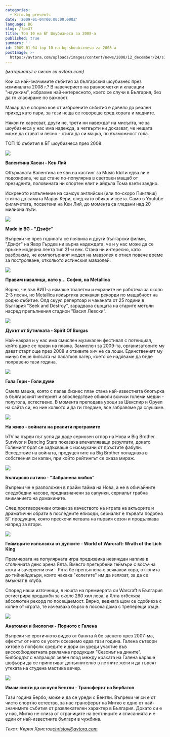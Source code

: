 ```yaml
---
categories:
  - Kiro.bg presents
date: '2009-01-04T00:00:00.000Z'
language: BG
slug: /?p=37
title: Топ 10 на БГ Шоубизнеса за 2008-а
published: true
summary: ''
id: 2009-01-04-top-10-na-bg-shoubiznesa-za-2008-a
postImage: >-
  https://avtora.com/uploads/images/content/news/2008/12_december/24/s1_s1_519x396.jpg
---
```


_(материалът е писан за avtora.com)_

Кои са най-значимите събития за българския шоубизнес през изминалата 2008 г.? В навечерието на равносметки и класации "наужким", избрахме най-интересното, което се случи в България, без да го класираме по важност.

Макар да е спорно кое от изброените събития е довело до реален приход като пари, за тези неща се говореше сред хората и медиите.

Някои ги харесват, други не, трети ни навеждат на мисълта, че за шоубизнеса у нас има надежда, а четвърти ни доказват, че нещата може да стават и лесно - стига да си мацка, по възможност гола.

ТОП 10 събития в БГ шоубизнеса през 2008:

![](https://avtora.com/uploads/images/content/news/2008/12_december/24/s1_s1_519x396.jpg)

**Валентина Хасан - Кен Лий**

Обърканата Валентина се яви на кастинг за Music Idol и едва ли е подозирала, че ще стане по-популярна в световен мащаб от президента, половината ни спортен елит и айдъла Тома взети заедно.

Искреното изпълнение на самоук английски (или по-скоро Пинглиш) стигна до самата Марая Кери, след като обиколи света. Само в Youtube филмчетата, посветени на Кен Лий, до момента са гледани над 20 милиона пъти.

![](http://avtora.com/uploads/images/content/news/2008/12_december/24/p_16103.jpg)

**Made in BG - "Дзифт"**

Въпреки че през годината се появиха и други български филми, "Дзифт" на Явор Гърдев ни върна надеждата, че и у нас може да се пръкне модерна лента тип 21-и век. Стана ни интересно, като разбрахме, че компютърният модел на мавзолея е отнел повече време за построяване, отколкото истинския мавзолей.

![](http://www.avtora.com/uploads/images/content/news/2008/12_december/24/metallica_01.jpg)

**Правим навалица, като у... София, на Metallica**

Вярно, че във ВИП-а нямаше тоалетни и екраните не работеха за около 2-3 песни, но Metallica изкъртиха всякакви рекорди по мащабност на родно събитие. Олд скуул репертоар и чаканата от 25 години в България "Seek and Destroy", зарадваха сърцата на старите метъли насред препълнения стадион "Васил Левски".

![](http://avtora.com/uploads/images/content/news/2008/12_december/24/DSC_0356%20640x480.JPG)

**Духът от бутилката - Spirit Of Burgas**

Най-накрая и у нас има смислен музикален фестивал с потенциал, който даже се прави на плажа. Замислен за 2009-та, организаторите му дават старт още през 2008 и отзивите хич не са лоши. Единственият му минус беше липсата на палатков лагер, което се надяваме да бъде поправено тази година.

![](http://avtora.com/uploads/images/content/news/2008/12_december/24/31.jpg)

**Гола Гери - Голи думи**

Смела мацка, която с палав бизнес план стана най-известната блогърка в българският интернет и впоследствие обиколи всички големи медии - полугола, естествено. В момента преподава уроци за Шекспир и Оруел на сайта си, но ние колкото и да ги гледаме, все забравяме да слушаме.

![](http://www.avtora.com/uploads/images/content/news/2008/12_december/24/survivor_01.jpg)

**На живо - войната на реалити програмите**

bTV за първи път успя да даде сериозен отпор на Нова и Big Brother. Survivor и Dancing Stars показаха впечатляващи резултати, докато Големият брат се задъхваше с изсмукани от пръстите фабули. Вследствие на войната, продуцентите на Big Brother попаднаха в собствения си капан, при който рейтингът се оказа мираж.

![](http://avtora.com/uploads/images/content/news/2008/12_december/24/pic_main_155.jpg)

**Българско латино - "Забранена любов"**

Въпреки че е разположен в прайм тайма на Нова, а не в обичайните следобедни часове, предназначени за сапунки, сериалът грабна вниманието на домакините.

След противоречиви отзиви за качеството на играта на актьорите и драматични обрати в последните епизоди, сериалът е първата подобна БГ продукция, която прескочи летвата на първия сезон и продължава напред за втори.

![](http://avtora.com/uploads/images/content/news/2008/12_december/24/wow_promociya_01.jpg)

**Геймърите изпълзяха от дупките - World of Warcraft: Wrath of the Lich King**

Премиерата на популярната игра предизвика невиждан наплив в столичната денс арена Ялта. Вместо прегърбени геймъри с восъчна кожа и зачервени очи - Ялта бе препълнена с всякакви хора, от юпита до тийнейджъри, които чакаха "колегите" им да излязат, за да се вмъкнат в клуба.

Според наши източници, в нощта на премиерата си Warcraft в България регистрира продажби за около 280 хил лева, а Ялта отбеляза абсолютен рекорд по посещаемост. Вярно, веднага щом се сдобиеха с копие от играта, те изчезваха бързо в посока дома с треперещи ръце.

![](http://avtora.com/uploads/images/content/news/2008/12_december/24/galena_01.jpg)

**Анатомия и биология - Порното с Галена**

Въпреки че еротичното видео от банята й бе заснето през 2007-ма, ефектът от него се усети осезаемо едва тази година. Галена сътвори хитове в попфолк средите и дори си уреди участие във високобюджетната рекламна продукция "Сезонът на дините". Билбордът с напращял зелен плод между краката на Галена караше шофьори да се припотяват допълнително в летните жеги и да търсят утехата на студена мастика вечер.

![](http://avtora.com/uploads/images/content/news/2008/12_december/24/000000173.jpg)

**Имам кинти да си купя Бентли - Трансферът на Бербатов**

Тази година Бербо, може и да се уреди с Бентли. Въпреки че си е от чисто спортно естество, за нас трансферът на Митко е едно от най-значимите събития от развлекателен характер в България. Докато си е у нас, Митко не слиза от страниците на вестниците и списанията и е един от най-известните българи в чужбина.

_Текст: Кирил Христов_[_christov@avtora.com_](mailto:christov@avtora.com)
